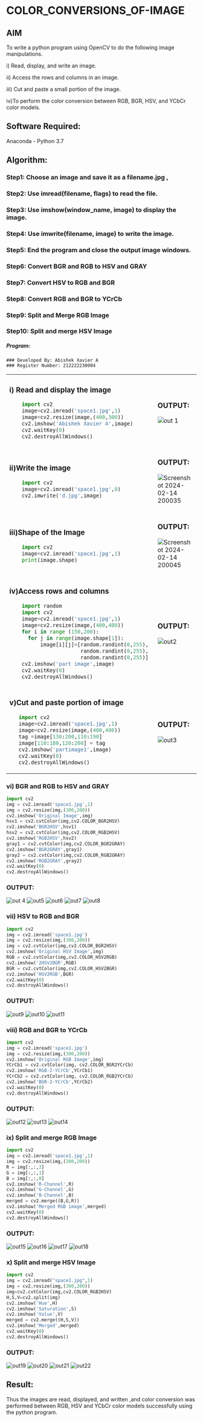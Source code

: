 # COLOR_CONVERSIONS_OF-IMAGE
## AIM
To write a python program using OpenCV to do the following image manipulations.

i) Read, display, and write an image.

ii) Access the rows and columns in an image.

iii) Cut and paste a small portion of the image.

iv)To perform the color conversion between RGB, BGR, HSV, and YCbCr color models.


## Software Required:
Anaconda - Python 3.7
## Algorithm:
### Step1: Choose an image and save it as a filename.jpg ,
### Step2: Use imread(filename, flags) to read the file.
### Step3: Use imshow(window_name, image) to display the image.
### Step4: Use imwrite(filename, image) to write the image.
### Step5: End the program and close the output image windows.
### Step6: Convert BGR and RGB to HSV and GRAY
### Step7: Convert HSV to RGB and BGR
### Step8: Convert RGB and BGR to YCrCb
### Step9: Split and Merge RGB Image
### Step10: Split and merge HSV Image

##### Program:
```
### Developed By: Abishek Xavier A
### Register Number: 212222230004
```
<table>
  <tr>
    <td width=50%>

### i) Read and display the image
```Python
    import cv2
    image=cv2.imread('space1.jpg',1)
    image=cv2.resize(image,(400,300))
    cv2.imshow('Abishek Xavier A',image)
    cv2.waitKey(0)
    cv2.destroyAllWindows()
``` 
  </td>
  <td>

### OUTPUT:

 ![out 1](https://github.com/AbishekAnand15/COLOR_CONVERSIONS_OF-IMAGE/assets/118706942/81c894f1-f34f-47a3-9597-ce777430fc23)

  </td>
  </tr>

   <tr>
    <td width=50%>

### ii)Write the image
```Python
    import cv2
    image=cv2.imread('space1.jpg',0)
    cv2.imwrite('d.jpg',image)
```
  </td>
  <td>

### OUTPUT:

![Screenshot 2024-02-14 200035](https://github.com/AbishekAnand15/COLOR_CONVERSIONS_OF-IMAGE/assets/118706942/d5dfd19a-6adb-4c43-b42f-661c48f9f8ec)


  </td>
  </tr>
  <tr>
    <td width=50%>

### iii)Shape of the Image
```Python
    import cv2
    image=cv2.imread('space1.jpg',1)
    print(image.shape)
```
  </td>
  <td>

### OUTPUT:
![Screenshot 2024-02-14 200045](https://github.com/AbishekAnand15/COLOR_CONVERSIONS_OF-IMAGE/assets/118706942/0ff2f0f6-4e04-451b-b7b2-d8306692dffa)

  </td>
  </tr>
  <tr>
    <td>
      
### iv)Access rows and columns
```Python
    import random
    import cv2
    image=cv2.imread('space1.jpg',1)
    image=cv2.resize(image,(400,400))
    for i in range (150,200):
      for j in range(image.shape[1]):
          image[i][j]=[random.randint(0,255),
                       random.randint(0,255),
                       random.randint(0,255)] 
    cv2.imshow('part image',image)
    cv2.waitKey(0)
    cv2.destroyAllWindows()
```
  </td>
  <td width="50%">

### OUTPUT:

 ![out2](https://github.com/AbishekAnand15/COLOR_CONVERSIONS_OF-IMAGE/assets/118706942/d1ee7a7d-37f1-461c-91f2-770672c1350d)

  </td>
  </tr>
  <tr>
    <td width=50%>
      
### v)Cut and paste portion of image

 ```Python
    import cv2
    image=cv2.imread('space1.jpg',1)
    image=cv2.resize(image,(400,400))
    tag =image[130:200,110:190]
    image[110:180,120:200] = tag
    cv2.imshow('partimage1',image)
    cv2.waitKey(0)
    cv2.destroyAllWindows()
```
  </td>
  <td>
    
### OUTPUT:
![out3](https://github.com/AbishekAnand15/COLOR_CONVERSIONS_OF-IMAGE/assets/118706942/cbf20d49-2cab-4c75-bece-44302ac31959)

  </td>
  </tr>
</table>

### vi) BGR and RGB to HSV and GRAY
```Python
import cv2
img = cv2.imread('space1.jpg',1)
img = cv2.resize(img,(300,200))
cv2.imshow('Original Image',img)
hsv1 = cv2.cvtColor(img,cv2.COLOR_BGR2HSV)
cv2.imshow('BGR2HSV',hsv1)
hsv2 = cv2.cvtColor(img,cv2.COLOR_RGB2HSV)
cv2.imshow('RGB2HSV',hsv2)
gray1 = cv2.cvtColor(img,cv2.COLOR_BGR2GRAY)
cv2.imshow('BGR2GRAY',gray1)
gray2 = cv2.cvtColor(img,cv2.COLOR_RGB2GRAY)
cv2.imshow('RGB2GRAY',gray2)
cv2.waitKey(0)
cv2.destroyAllWindows()
```

### OUTPUT:
![out 4](https://github.com/AbishekAnand15/COLOR_CONVERSIONS_OF-IMAGE/assets/118706942/c2437235-ac09-452b-8ff9-0a39b8a93d10)
![out5](https://github.com/AbishekAnand15/COLOR_CONVERSIONS_OF-IMAGE/assets/118706942/9b4a4b0f-91e5-4a28-b3d5-0060f9a840d1)
![out6](https://github.com/AbishekAnand15/COLOR_CONVERSIONS_OF-IMAGE/assets/118706942/b4f86926-f934-4bb3-a087-4b66022ba44b)
![out7](https://github.com/AbishekAnand15/COLOR_CONVERSIONS_OF-IMAGE/assets/118706942/0c5fd01f-6c8a-4ab8-81d6-12147a781e71)
![out8](https://github.com/AbishekAnand15/COLOR_CONVERSIONS_OF-IMAGE/assets/118706942/0ecdce33-2db9-498e-903c-2df89ee6fbc1)



### vii) HSV to RGB and BGR
```Python
import cv2
img = cv2.imread('space1.jpg')
img = cv2.resize(img,(300,200))
img = cv2.cvtColor(img,cv2.COLOR_BGR2HSV)
cv2.imshow('Original HSV Image',img)
RGB = cv2.cvtColor(img,cv2.COLOR_HSV2RGB)
cv2.imshow('2HSV2BGR',RGB)
BGR = cv2.cvtColor(img,cv2.COLOR_HSV2BGR)
cv2.imshow('HSV2RGB',BGR)
cv2.waitKey(0)
cv2.destroyAllWindows()
```

### OUTPUT:
![out9](https://github.com/AbishekAnand15/COLOR_CONVERSIONS_OF-IMAGE/assets/118706942/52d2f56e-1a18-4156-88c0-6b14962ffbb9)
![out10](https://github.com/AbishekAnand15/COLOR_CONVERSIONS_OF-IMAGE/assets/118706942/fd2d03c3-9d09-46e0-9de9-119e151528be)
![out11](https://github.com/AbishekAnand15/COLOR_CONVERSIONS_OF-IMAGE/assets/118706942/783b443b-2fb3-43e2-b2a3-6bf1cb5ddc3e)


### viii) RGB and BGR to YCrCb
```Python
import cv2
img = cv2.imread('space1.jpg')
img = cv2.resize(img,(300,200))
cv2.imshow('Original RGB Image',img)
YCrCb1 = cv2.cvtColor(img, cv2.COLOR_BGR2YCrCb)
cv2.imshow('RGB-2-YCrCb',YCrCb1)
YCrCb2 = cv2.cvtColor(img, cv2.COLOR_RGB2YCrCb)
cv2.imshow('BGR-2-YCrCb',YCrCb2)
cv2.waitKey(0)
cv2.destroyAllWindows()
```

### OUTPUT:
![out12](https://github.com/AbishekAnand15/COLOR_CONVERSIONS_OF-IMAGE/assets/118706942/2c8fe1ac-c9c9-439e-82e1-e473d39bd945)
![out13](https://github.com/AbishekAnand15/COLOR_CONVERSIONS_OF-IMAGE/assets/118706942/08aba78d-aae0-4664-9a4c-a1eedb3b7b94)
![out14](https://github.com/AbishekAnand15/COLOR_CONVERSIONS_OF-IMAGE/assets/118706942/10eec2fa-4590-43f7-95fb-89602b50836c)



### ix) Split and merge RGB Image
```Python
import cv2
img = cv2.imread('space1.jpg',1)
img = cv2.resize(img,(300,200))
R = img[:,:,2]
G = img[:,:,1]
B = img[:,:,0]
cv2.imshow('R-Channel',R)
cv2.imshow('G-Channel',G)
cv2.imshow('B-Channel',B)
merged = cv2.merge((B,G,R))
cv2.imshow('Merged RGB image',merged)
cv2.waitKey(0)
cv2.destroyAllWindows()
```

### OUTPUT:
![out15](https://github.com/AbishekAnand15/COLOR_CONVERSIONS_OF-IMAGE/assets/118706942/0cab0028-2155-40e0-961e-cf6c72f99de7)
![out16](https://github.com/AbishekAnand15/COLOR_CONVERSIONS_OF-IMAGE/assets/118706942/16c9d1b9-dba3-49eb-afbc-412ab869a8c7)
![out17](https://github.com/AbishekAnand15/COLOR_CONVERSIONS_OF-IMAGE/assets/118706942/c1ff11f0-2b2a-41d6-8007-74ae6aaf5d90)
![out18](https://github.com/AbishekAnand15/COLOR_CONVERSIONS_OF-IMAGE/assets/118706942/cac59a97-e83b-46ed-be77-eb714a262775)



### x) Split and merge HSV Image
```Python
import cv2
img = cv2.imread("space1.jpg",1)
img = cv2.resize(img,(300,200))
img=cv2.cvtColor(img,cv2.COLOR_RGB2HSV)
H,S,V=cv2.split(img)
cv2.imshow('Hue',H)
cv2.imshow('Saturation',S)
cv2.imshow('Value',V)
merged = cv2.merge((H,S,V))
cv2.imshow('Merged',merged)
cv2.waitKey(0)
cv2.destroyAllWindows()
```

### OUTPUT:

![out19](https://github.com/AbishekAnand15/COLOR_CONVERSIONS_OF-IMAGE/assets/118706942/a77602e9-49f5-43a5-ac90-914625b624fc)
![out20](https://github.com/AbishekAnand15/COLOR_CONVERSIONS_OF-IMAGE/assets/118706942/ddebcc26-e266-4e71-a1e9-5157e8d4a3c6)
![out21](https://github.com/AbishekAnand15/COLOR_CONVERSIONS_OF-IMAGE/assets/118706942/e12453cb-481c-46f7-be68-59ddb0aaabe1)
![out22](https://github.com/AbishekAnand15/COLOR_CONVERSIONS_OF-IMAGE/assets/118706942/57793e99-9a00-47f3-9406-0f8d50824b0f)

## Result:
Thus the images are read, displayed, and written ,and color conversion was performed between RGB, HSV and YCbCr color models successfully using the python program.







